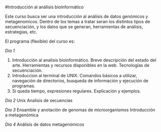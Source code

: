 #Introducción al análisis bioinformático

Este curso busca ser una introducción al análisis de datos genómicos y metagenomicos. Dentro de los temas a tratar seran los distintos tipos de secuenciación, y los datos que se generan, herramientas de análisis, estrategias, etc.

El programa (flexible) del curso es:

*Dia 1*
1. Introducción al analisis bioinformático. Breve descripción del estado del arte. Herramientas y recursos disponibles en la web. Tecnologías de secuenciación.
2. Introduccion al terminal de UNIX. Comandos básicos a utilizar, navegación de directorios, busqueda de información y ejecución de programas.
3. Si queda tiempo, expresiones regulares. Explicación y ejemplos.

*Dia 2*
Unix
Analisis de secuencias

*Dia 3*
Ensamble y anotación de genomas de microorganismos
Introducción a metagenómica

*Dia 4*
Análisis de datos metagenómicos